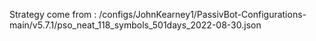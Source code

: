 Strategy come from : /configs/JohnKearney1/PassivBot-Configurations-main/v5.7.1/pso_neat_118_symbols_501days_2022-08-30.json